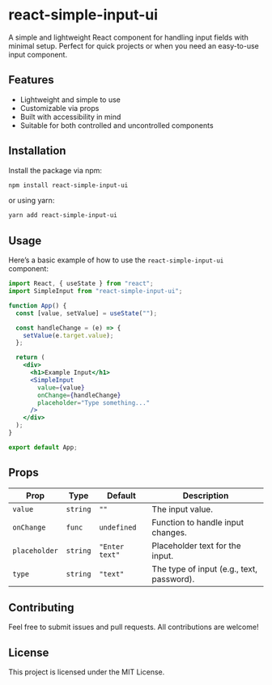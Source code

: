 # react-simple-input-ui

A simple and lightweight React component for handling input fields with minimal setup. Perfect for quick projects or when you need an easy-to-use input component.

## Features

- Lightweight and simple to use
- Customizable via props
- Built with accessibility in mind
- Suitable for both controlled and uncontrolled components

## Installation

Install the package via npm:

```bash
npm install react-simple-input-ui
```

or using yarn:

```bash
yarn add react-simple-input-ui
```

## Usage

Here’s a basic example of how to use the `react-simple-input-ui` component:

```jsx
import React, { useState } from "react";
import SimpleInput from "react-simple-input-ui";

function App() {
  const [value, setValue] = useState("");

  const handleChange = (e) => {
    setValue(e.target.value);
  };

  return (
    <div>
      <h1>Example Input</h1>
      <SimpleInput
        value={value}
        onChange={handleChange}
        placeholder="Type something..."
      />
    </div>
  );
}

export default App;
```

## Props

| Prop          | Type     | Default        | Description                               |
| ------------- | -------- | -------------- | ----------------------------------------- |
| `value`       | `string` | `""`           | The input value.                          |
| `onChange`    | `func`   | `undefined`    | Function to handle input changes.         |
| `placeholder` | `string` | `"Enter text"` | Placeholder text for the input.           |
| `type`        | `string` | `"text"`       | The type of input (e.g., text, password). |

## Contributing

Feel free to submit issues and pull requests. All contributions are welcome!

## License

This project is licensed under the MIT License.
